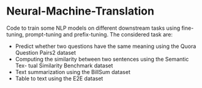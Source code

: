 # Neural-Machine-Translation
Code to train some NLP models on different downstream tasks using fine-tuning, prompt-tuning and prefix-tuning. 
The considered task are:
- Predict whether two questions have the same meaning using the Quora
Question Pairs2 dataset
- Computing the similarity between two sentences using the Semantic Tex-
tual Similarity Benchmark dataset
- Text summarization using the BillSum dataset
- Table to text using the E2E dataset
